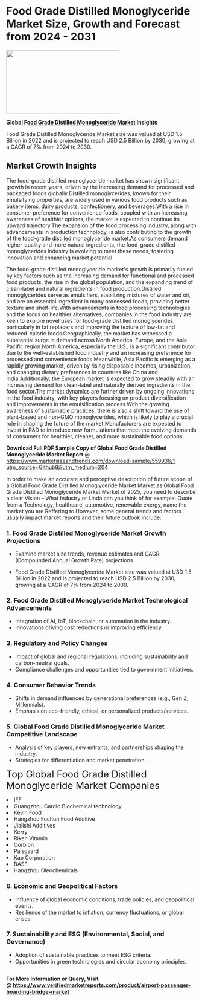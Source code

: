 <H1>Food Grade Distilled Monoglyceride Market Size, Growth and Forecast from 2024 - 2031</H1><img class="aligncenter size-medium wp-image-584254" src="https://thirdeyenews.in/wp-content/uploads/2024/09/Global-Market-Research-300x168.jpeg" alt="" width="300" height="168" /><p><strong>Global&nbsp;<a href="https://www.marketsizeandtrends.com/download-sample/559936/?utm_source=Github8j?utm_medium=204">Food Grade Distilled Monoglyceride Market</a> Insights</strong></p><p>Food Grade Distilled Monoglyceride Market size was valued at USD 1.5 Billion in 2022 and is projected to reach USD 2.5 Billion by 2030, growing at a CAGR of 7% from 2024 to 2030.</p><p><h2>Market Growth Insights</h2> <p>The food-grade distilled monoglyceride market has shown significant growth in recent years, driven by the increasing demand for processed and packaged foods globally.Distilled monoglycerides, known for their emulsifying properties, are widely used in various food products such as bakery items, dairy products, confectionery, and beverages.With a rise in consumer preference for convenience foods, coupled with an increasing awareness of healthier options, the market is expected to continue its upward trajectory.The expansion of the food processing industry, along with advancements in production technology, is also contributing to the growth of the food-grade distilled monoglyceride market.As consumers demand higher-quality and more natural ingredients, the food-grade distilled monoglycerides industry is evolving to meet these needs, fostering innovation and enhancing market potential.</p> <p>The food-grade distilled monoglyceride market's growth is primarily fueled by key factors such as the increasing demand for functional and processed food products, the rise in the global population, and the expanding trend of clean-label and natural ingredients in food production.Distilled monoglycerides serve as emulsifiers, stabilizing mixtures of water and oil, and are an essential ingredient in many processed foods, providing better texture and shelf-life.With advancements in food processing technologies and the focus on healthier alternatives, companies in the food industry are keen to explore novel uses for food-grade distilled monoglycerides, particularly in fat replacers and improving the texture of low-fat and reduced-calorie foods.Geographically, the market has witnessed a substantial surge in demand across North America, Europe, and the Asia Pacific region.North America, especially the U.S., is a significant contributor due to the well-established food industry and an increasing preference for processed and convenience foods.Meanwhile, Asia Pacific is emerging as a rapidly growing market, driven by rising disposable incomes, urbanization, and changing dietary preferences in countries like China and India.Additionally, the European market is expected to grow steadily with an increasing demand for clean-label and naturally derived ingredients in the food sector.The market dynamics are further driven by ongoing innovations in the food industry, with key players focusing on product diversification and improvements in the emulsification process.With the growing awareness of sustainable practices, there is also a shift toward the use of plant-based and non-GMO monoglycerides, which is likely to play a crucial role in shaping the future of the market.Manufacturers are expected to invest in R&D to introduce new formulations that meet the evolving demands of consumers for healthier, cleaner, and more sustainable food options.<p><span class=""><strong>Download Full PDF Sample Copy of Global Food Grade Distilled Monoglyceride Market Report</strong> @ <a href="https://www.marketsizeandtrends.com/download-sample/559936/?utm_source=Github8j?utm_medium=204" target="_blank">https://www.marketsizeandtrends.com/download-sample/559936/?utm_source=Github8j?utm_medium=204</a></span></p><p>In order to make an accurate and perceptive description of future scope of a Global&nbsp;Food Grade Distilled Monoglyceride Market Market as Global&nbsp;Food Grade Distilled Monoglyceride Market Market of 2025, you need to describe a clear Vision &ndash; What Industry or Linda can you think of for example: Quote from a Technology, healthcare, automotive, renewable energy, name the market you are Reffering to.However, some general trends and factors usually impact market reports and their future outlook include:</p><h3>1.&nbsp;<strong>Food Grade Distilled Monoglyceride Market Growth Projections</strong></h3><ul><li>Examine market size trends, revenue estimates and CAGR (Compounded Annual Growth Rate) projections.</li><li><p>Food Grade Distilled Monoglyceride Market size was valued at USD 1.5 Billion in 2022 and is projected to reach USD 2.5 Billion by 2030, growing at a CAGR of 7% from 2024 to 2030.</p></li></ul><h3>2.&nbsp;<strong>Food Grade Distilled Monoglyceride Market Technological Advancements</strong></h3><ul><li>Integration of AI, IoT, blockchain, or automation in the industry.</li><li>Innovations driving cost reductions or improving efficiency.</li></ul><h3>3.&nbsp;<strong>Regulatory and Policy Changes</strong></h3><ul><li>Impact of global and regional regulations, including sustainability and carbon-neutral goals.</li><li>Compliance challenges and opportunities tied to government initiatives.</li></ul><h3>4.&nbsp;<strong>Consumer Behavior Trends</strong></h3><ul><li>Shifts in demand influenced by generational preferences (e.g., Gen Z, Millennials).</li><li>Emphasis on eco-friendly, ethical, or personalized products/services.</li></ul><h3>5.&nbsp;<strong>Global Food Grade Distilled Monoglyceride Market Competitive Landscape</strong></h3><ul><li>Analysis of key players, new entrants, and partnerships shaping the industry.</li><li>Strategies for differentiation and market penetration.</li></ul><p data-pm-slice="1 1 []"><span style="color: inherit; font-family: inherit; font-size: 25px;">Top Global Food Grade Distilled Monoglyceride Market Companies</span></p><div class="" data-test-id=""><p><li>IFF</li><li> Guangzhou Cardlo Biochemical technology</li><li> Kevin Food</li><li> Hangzhou Fuchun Food Additive</li><li> Jialishi Additives</li><li> Kerry</li><li> Riken Vitamin</li><li> Corbion</li><li> Palsgaard</li><li> Kao Corporation</li><li> BASF</li><li> Hangzhou Oleochemicals</li></p></div><h3>6.&nbsp;<strong>Economic and Geopolitical Factors</strong></h3><ul><li>Influence of global economic conditions, trade policies, and geopolitical events.</li><li>Resilience of the market to inflation, currency fluctuations, or global crises.</li></ul><h3>7.&nbsp;<strong>Sustainability and ESG (Environmental, Social, and Governance)</strong></h3><ul><li>Adoption of sustainable practices to meet ESG criteria.</li><li>Opportunities in green technologies and circular economy principles.</li></ul><h2><strong style="font-size: 14px;">For More Information or Query, Visit @&nbsp;</strong><a style="background-color: #ffffff; font-size: 14px;" href="https://www.marketsizeandtrends.com/report/food-grade-distilled-monoglyceride-market/" target="_blank">https://www.verifiedmarketreports.com/product/airport-passenger-boarding-bridge-market</a></h2>